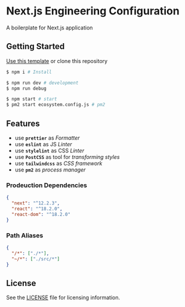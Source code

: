 # Next.js Engineering Configuration

A boilerplate for Next.js application

## Getting Started

<a class="btn btn-sm btn-primary ml-2" href="https://github.com/EPCor/RN-Config/generate">Use this template</a> or clone this repository

```sh
$ npm i # Install

$ npm run dev # development
$ npm run debug

$ npm start # start
$ pm2 start ecosystem.config.js # pm2
```

## Features

* use __`prettier`__ as _Formatter_
* use __`eslint`__ as JS _Linter_
* use __`stylelint`__ as CSS _Linter_
* use __`PostCSS`__ as tool for _transforming styles_
* use __`tailwindcss`__ as _CSS framework_
* use __`pm2`__ as _process manager_

### Prodeuction Dependencies

```json
{
  "next": "^12.2.3",
  "react": "^18.2.0",
  "react-dom": "^18.2.0"
}
```

### Path Aliases

```json
{
  "/*": ["./*"],
  "~/*": ["./src/*"]
}
```

## License

See the [LICENSE](/LICENSE) file for licensing information.
